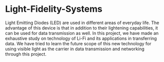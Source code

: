 # Light-Fidelity-Systems

Light Emitting Diodes (LED) are used in different areas of 
everyday life. The advantage of this device is that in addition 
to their lightening capabilities, it can be used for data 
transmission as well. In this project, we have made an 
exhaustive study on technology of Li-Fi and its applications in 
transferring data. We have tried to learn the future scope of 
this new technology for using visible light as the carrier in 
data transmission and networking through this project.
